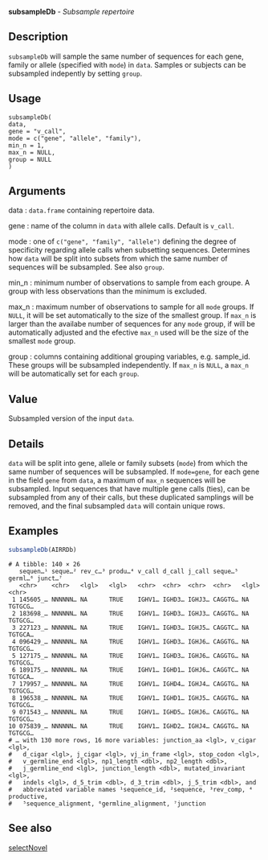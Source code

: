 **subsampleDb** - *Subsample repertoire*

Description
--------------------

`subsampleDb` will sample the same number of sequences for each gene, family
or allele (specified with `mode`) in `data`. Samples or subjects can
be subsampled indepently by setting `group`.


Usage
--------------------
```
subsampleDb(
data,
gene = "v_call",
mode = c("gene", "allele", "family"),
min_n = 1,
max_n = NULL,
group = NULL
)
```

Arguments
-------------------

data
:   `data.frame` containing repertoire data.

gene
:   name of the column in `data` with allele calls. Default
is `v_call`.

mode
:   one of `c("gene", "family", "allele")` defining the degree of
specificity regarding allele calls when subsetting sequences.
Determines how `data` will be split into subsets from 
which the same number of sequences will be subsampled. See 
also `group`.

min_n
:   minimum number of observations to sample from each groupe. A group with 
less observations than the minimum is excluded.

max_n
:   maximum number of observations to sample for all `mode` groups.
If `NULL`, it will be set automatically to the size of 
the smallest group. If `max_n` is larger than the availabe 
number of sequences for any `mode` group, if will be 
automatically adjusted and the efective `max_n` used 
will be the size of the smallest `mode` group.

group
:   columns containing additional grouping variables, e.g. sample_id.
These groups will be subsampled independently. If
`max_n` is `NULL`, a `max_n` will be 
automatically set for each `group`.




Value
-------------------

Subsampled version of the input `data`.


Details
-------------------

`data` will be split into gene, allele or family subsets (`mode`) from
which the same number of sequences will be subsampled. If `mode=gene`,
for each gene in the field `gene` from `data`, a maximum of 
`max_n` sequences will be subsampled. Input sequences
that have multiple gene calls (ties), can be subsampled from any of their calls, 
but these duplicated samplings will be removed, and the final 
subsampled `data` will contain unique rows.



Examples
-------------------

```R
subsampleDb(AIRRDb)
```


```
# A tibble: 140 × 26
   sequen…¹ seque…² rev_c…³ produ…⁴ v_call d_call j_call seque…⁵ germl…⁶ junct…⁷
   <chr>    <chr>   <lgl>   <lgl>   <chr>  <chr>  <chr>  <chr>   <lgl>   <chr>  
 1 145605_… NNNNNN… NA      TRUE    IGHV1… IGHD3… IGHJ3… CAGGTG… NA      TGTGCG…
 2 183698_… NNNNNN… NA      TRUE    IGHV1… IGHD3… IGHJ3… CAGGTG… NA      TGTGCG…
 3 227123_… NNNNNN… NA      TRUE    IGHV1… IGHD3… IGHJ5… CAGGTC… NA      TGTGCA…
 4 096429_… NNNNNN… NA      TRUE    IGHV1… IGHD3… IGHJ6… CAGGTG… NA      TGTGCG…
 5 127175_… NNNNNN… NA      TRUE    IGHV1… IGHD3… IGHJ6… CAGGTG… NA      TGTGCG…
 6 189175_… NNNNNN… NA      TRUE    IGHV1… IGHD1… IGHJ6… CAGGTC… NA      TGTGCA…
 7 179957_… NNNNNN… NA      TRUE    IGHV1… IGHD4… IGHJ4… CAGGTG… NA      TGTGCG…
 8 196538_… NNNNNN… NA      TRUE    IGHV1… IGHD1… IGHJ5… CAGGTG… NA      TGTGCG…
 9 071543_… NNNNNN… NA      TRUE    IGHV1… IGHD5… IGHJ6… CAGGTG… NA      TGTGCG…
10 075839_… NNNNNN… NA      TRUE    IGHV1… IGHD2… IGHJ4… CAGGTG… NA      TGTGCG…
# … with 130 more rows, 16 more variables: junction_aa <lgl>, v_cigar <lgl>,
#   d_cigar <lgl>, j_cigar <lgl>, vj_in_frame <lgl>, stop_codon <lgl>,
#   v_germline_end <lgl>, np1_length <dbl>, np2_length <dbl>,
#   j_germline_end <lgl>, junction_length <dbl>, mutated_invariant <lgl>,
#   indels <lgl>, d_5_trim <dbl>, d_3_trim <dbl>, j_5_trim <dbl>, and
#   abbreviated variable names ¹​sequence_id, ²​sequence, ³​rev_comp, ⁴​productive,
#   ⁵​sequence_alignment, ⁶​germline_alignment, ⁷​junction

```



See also
-------------------

[selectNovel](selectNovel.md)






